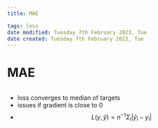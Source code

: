 ```yaml
---
title: MAE

tags: loss  
date modified: Tuesday 7th February 2023, Tue
date created: Tuesday 7th February 2023, Tue
---
```


# MAE
```toc
```

- loss converges to median of targets
- issues if gradient is close to 0
- $$L(y, \hat y) = n^{-1}\Sigma_{i}|\hat y _{i} -y_{i}|$$

